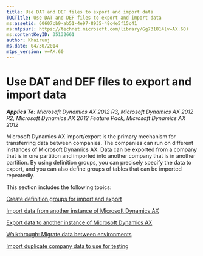 ```yaml
---
title: Use DAT and DEF files to export and import data
TOCTitle: Use DAT and DEF files to export and import data
ms:assetid: 60607cb9-ab51-4e97-8935-48c4e5f15c41
ms:mtpsurl: https://technet.microsoft.com/library/Gg731814(v=AX.60)
ms:contentKeyID: 35132661
author: Khairunj
ms.date: 04/30/2014
mtps_version: v=AX.60
---
```


# Use DAT and DEF files to export and import data 


_**Applies To:** Microsoft Dynamics AX 2012 R3, Microsoft Dynamics AX 2012 R2, Microsoft Dynamics AX 2012 Feature Pack, Microsoft Dynamics AX 2012_

Microsoft Dynamics AX import/export is the primary mechanism for transferring data between companies. The companies can run on different instances of Microsoft Dynamics AX. Data can be exported from a company that is in one partition and imported into another company that is in another partition. By using definition groups, you can precisely specify the data to export, and you can also define groups of tables that can be imported repeatedly.

This section includes the following topics:

[Create definition groups for import and export](create-definition-groups-for-import-and-export.md)

[Import data from another instance of Microsoft Dynamics AX](import-data-from-another-instance-of-microsoft-dynamics-ax.md)

[Export data to another instance of Microsoft Dynamics AX](export-data-to-another-instance-of-microsoft-dynamics-ax.md)

[Walkthrough: Migrate data between environments](https://technet.microsoft.com/library/hh575248\(v=ax.60\))

[Import duplicate company data to use for testing](import-duplicate-company-data-to-use-for-testing.md)

  


